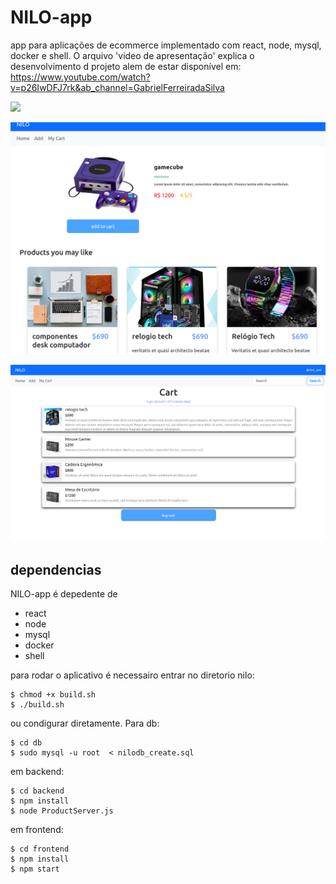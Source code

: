 

# NILO-app





app para aplicações de ecommerce implementado com react, node, mysql, docker e shell. O arquivo 'video de apresentação' explica o desenvolvimento d projeto alem de estar disponível em: https://www.youtube.com/watch?v=p26IwDFJ7rk&ab_channel=GabrielFerreiradaSilva

![](https://github.com/gabriel-ferreira-da-silva/Nilo/blob/main/doc/main.gif?raw=true)

![](https://github.com/gabriel-ferreira-da-silva/Nilo/blob/main/doc/image2.png)


![](https://github.com/gabriel-ferreira-da-silva/Nilo/blob/main/doc/image3.png)





## dependencias

NILO-app é depedente de 

- react
- node
- mysql
- docker
- shell

para rodar o aplicativo é necessairo entrar no diretorio nilo:

`````
$ chmod +x build.sh
$ ./build.sh
`````

ou condigurar diretamente. Para db:

```
$ cd db
$ sudo mysql -u root  < nilodb_create.sql
```

em backend:

```
$ cd backend
$ npm install
$ node ProductServer.js
```

em frontend:

```
$ cd frontend
$ npm install
$ npm start
```